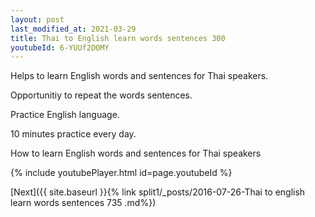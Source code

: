 ```yaml
---
layout: post
last_modified_at: 2021-03-29
title: Thai to English learn words sentences 300 
youtubeId: 6-YUUf2DOMY
---
```

 
 
Helps to learn English words and sentences for Thai speakers.

Opportunitiy to repeat the words sentences. 

Practice English language. 
 
10 minutes practice every day. 
 
How to learn English words and sentences for Thai speakers 
 
{% include youtubePlayer.html id=page.youtubeId %}
 
 
[Next]({{ site.baseurl }}{% link  split1/_posts/2016-07-26-Thai to english learn words sentences 735 .md%})
 
